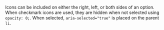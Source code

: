 Icons can be included on either the right, left, or both sides of an option. When checkmark icons are used, they are hidden when not selected using `opacity: 0;`. When selected, `aria-selected="true"` is placed on the parent `li`.
